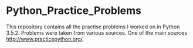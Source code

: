 # Python_Practice_Problems

This repository contains all the practise problems I worked on in Python 3.5.2. Problems were taken from various sources. One of the main sources http://www.practicepython.org/.

